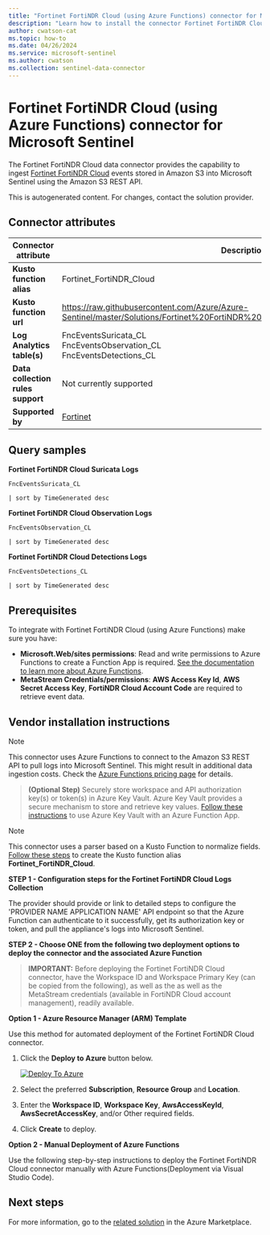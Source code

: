 ```yaml
---
title: "Fortinet FortiNDR Cloud (using Azure Functions) connector for Microsoft Sentinel"
description: "Learn how to install the connector Fortinet FortiNDR Cloud (using Azure Functions) to connect your data source to Microsoft Sentinel."
author: cwatson-cat
ms.topic: how-to
ms.date: 04/26/2024
ms.service: microsoft-sentinel
ms.author: cwatson
ms.collection: sentinel-data-connector
---
```


# Fortinet FortiNDR Cloud (using Azure Functions) connector for Microsoft Sentinel

The Fortinet FortiNDR Cloud data connector provides the capability to ingest [Fortinet FortiNDR Cloud](https://docs.fortinet.com/product/fortindr-cloud) events stored in Amazon S3 into Microsoft Sentinel using the Amazon S3 REST API.

This is autogenerated content. For changes, contact the solution provider.

## Connector attributes

| Connector attribute | Description |
| --- | --- |
| **Kusto function alias** | Fortinet_FortiNDR_Cloud |
| **Kusto function url** | https://raw.githubusercontent.com/Azure/Azure-Sentinel/master/Solutions/Fortinet%20FortiNDR%20Cloud/Parsers/Fortinet_FortiNDR_Cloud.md |
| **Log Analytics table(s)** | FncEventsSuricata_CL<br/> FncEventsObservation_CL<br/> FncEventsDetections_CL<br/> |
| **Data collection rules support** | Not currently supported |
| **Supported by** | [Fortinet](https://www.fortinet.com/support) |

## Query samples

**Fortinet FortiNDR Cloud Suricata Logs**

   ```kusto
FncEventsSuricata_CL
 
   | sort by TimeGenerated desc
   ```

**Fortinet FortiNDR Cloud Observation Logs**

   ```kusto
FncEventsObservation_CL
 
   | sort by TimeGenerated desc
   ```

**Fortinet FortiNDR Cloud Detections Logs**

   ```kusto
FncEventsDetections_CL
 
   | sort by TimeGenerated desc
   ```



## Prerequisites

To integrate with Fortinet FortiNDR Cloud (using Azure Functions) make sure you have: 

- **Microsoft.Web/sites permissions**: Read and write permissions to Azure Functions to create a Function App is required. [See the documentation to learn more about Azure Functions](/azure/azure-functions/).
- **MetaStream Credentials/permissions**: **AWS Access Key Id**, **AWS Secret Access Key**, **FortiNDR Cloud Account Code** are required to retrieve event data.


## Vendor installation instructions


> [!NOTE]
   >  This connector uses Azure Functions to connect to the Amazon S3 REST API to pull logs into Microsoft Sentinel. This might result in additional data ingestion costs. Check the [Azure Functions pricing page](https://azure.microsoft.com/pricing/details/functions/) for details.


>**(Optional Step)** Securely store workspace and API authorization key(s) or token(s) in Azure Key Vault. Azure Key Vault provides a secure mechanism to store and retrieve key values. [Follow these instructions](/azure/app-service/app-service-key-vault-references) to use Azure Key Vault with an Azure Function App.


> [!NOTE]
   >  This connector uses a parser based on a Kusto Function to normalize fields. [Follow these steps](https://raw.githubusercontent.com/Azure/Azure-Sentinel/master/Solutions/Fortinet%20FortiNDR%20Cloud/Parsers/Fortinet_FortiNDR_Cloud.md) to create the Kusto function alias **Fortinet_FortiNDR_Cloud**.


**STEP 1 - Configuration steps for the Fortinet FortiNDR Cloud Logs Collection**

The provider should provide or link to detailed steps to configure the 'PROVIDER NAME APPLICATION NAME' API endpoint so that the Azure Function can authenticate to it successfully, get its authorization key or token, and pull the appliance's logs into Microsoft Sentinel.


**STEP 2 - Choose ONE from the following two deployment options to deploy the connector and the associated Azure Function**

>**IMPORTANT:** Before deploying the Fortinet FortiNDR Cloud connector, have the Workspace ID  and Workspace Primary Key (can be copied from the following), as well as the as well as the MetaStream credentials (available in FortiNDR Cloud account management), readily available.




**Option 1 - Azure Resource Manager (ARM) Template**

Use this method for automated deployment of the Fortinet FortiNDR Cloud connector.

1. Click the **Deploy to Azure** button below. 

	[![Deploy To Azure](https://aka.ms/deploytoazurebutton)](https://aka.ms/sentinel-FortinetFortiNDR-azuredeploy)
2. Select the preferred **Subscription**, **Resource Group** and **Location**. 
3. Enter the **Workspace ID**, **Workspace Key**, **AwsAccessKeyId**, **AwsSecretAccessKey**, and/or Other required fields. 
4. Click **Create** to deploy.


**Option 2 - Manual Deployment of Azure Functions**

 Use the following step-by-step instructions to deploy the Fortinet FortiNDR Cloud connector manually with Azure Functions(Deployment via Visual Studio Code).




## Next steps

For more information, go to the [related solution](https://azuremarketplace.microsoft.com/en-us/marketplace/apps/fortinet.fortindrcloud-sentinel?tab=Overview) in the Azure Marketplace.
